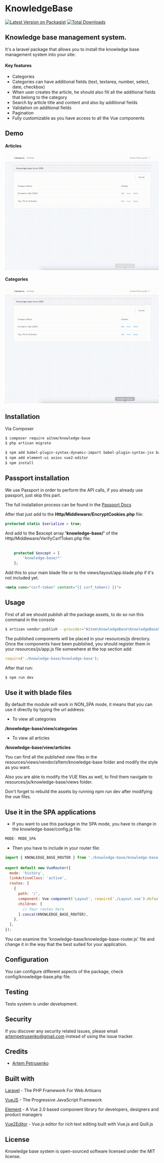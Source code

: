 # KnowledgeBase

[![Latest Version on Packagist][ico-version]][link-packagist]
[![Total Downloads][ico-downloads]][link-downloads]

## Knowledge base management system.

It's a laravel package that allows you to install the knowledge base management system into your site:

#### Key features

- Categories
- Categories can have additional fields (text, textarea, number, select, date, checkbox)
- When user creates the article, he should also fill all the additional fields that belong to the category
- Search by article title and content and also by additional fields
- Validation on additional fields
- Pagination
- Fully customizable as you have access to all the Vue components

## Demo

#### Articles
![Articles](docs/articles.gif)
#### Categories
![Categories](docs/categories.gif)

## Installation

Via Composer

``` bash
$ composer require a1tem/knowledge-base
$ php artisan migrate
```

``` bash
$ npm add babel-plugin-syntax-dynamic-import babel-plugin-syntax-jsx babel-plugin-transform-vue-jsx eslint eslint-loader eslint-plugin-vue laravel-mix-eslint vue-template-compiler --save-dev
$ npm add element-ui axios vue2-editor
$ npm install
```

## Passport installation
We use Passport in order to perform the API calls, if you already use passport, just skip this part.

The full installation process can be found in the [Passport Docs][link-passport-installation]

After that just add to the **Http/Middleware/EncryptCookies.php** file:
```php
protected static $serialize = true;
```
And add to the $except array **'knowledge-base/'** of the Http/Middleware/VerifyCsrfToken.php file:

```php

    protected $except = [
        'knowledge-base/*'
    ];

```

Add this to your main blade file or to the views/layout/app.blade.php if it's not included yet.

```html
<meta name="csrf-token" content="{{ csrf_token() }}">
```

## Usage
First of all we should publish all the package assets, to do so run this command in the console

``` bash
$ artisan vendor:publish --provider="A1tem\KnowledgeBase\KnowledgeBaseServiceProvider"
```

The published components will be placed in your resources/js directory. Once the components have been published, you should register them in your resources/js/app.js file somewhere at the top section add:

``` js
require('./knowledge-base/knowledge-base');
```

After that run:
``` bash
$ npm run dev
```

## Use it with blade files

By default the module will work in NON_SPA mode, it means that you can use it directly by typing the url address:

* To view all categories 

**/knowledge-base/view/categories**

* To view all articles

**/knowledge-base/view/articles**

You can find all the published view files in the resources/views/vendor/a1tem/knowledge-base folder and modify the style as you want.

Also you are able to modify the VUE files as well, to find them navigate to resources/js/knowledge-base/views folder.

Don't forget to rebuild the assets by running npm run dev after modifying the vue files.
## Use it in the SPA applications

* If you want to use this package in the SPA mode, you have to change in the knowledge-base/config.js file:

```js
MODE: MODE_SPA
```

* Then you have to include in your router file:
```js
import { KNOWLEDGE_BASE_ROUTER } from './knowledge-base/knowledge-base-router';

export default new VueRouter({
  mode: 'history',
  linkActiveClass: 'active',
  routes: [
    {
      path: '/',
      component: Vue.component('Layout', require('./Layout.vue').default),
      children: [
        // Your routes here
      ].concat(KNOWLEDGE_BASE_ROUTER),
    },
  ],
});
```

You can examine the 'knowledge-base/knowledge-base-router.js' file and change it in the way that the best suited for your application.
## Configuration

You can configure different aspects of the package, check config/knowledge-base.php file.

## Testing
Tests system is under development.

## Security

If you discover any security related issues, please email artempetrusenko@gmail.com instead of using the issue tracker.

## Credits

- [Artem Petrusenko][link-author]

## Built with
[Laravel][link-laravel] - The PHP Framework For Web Artisans

[VueJS][link-vuejs] - The Progressive JavaScript Framework

[Element][link-element] - A Vue 2.0 based component library for developers, designers and product managers

[Vue2Editor][link-vue2-editor] - Vue.js editor for rich text editing built with Vue.js and Quill.js

## License

Knowledge base system is open-sourced software licensed under the MIT license.

[ico-version]: https://img.shields.io/packagist/v/a1tem/knowledge-base.svg?style=flat-square
[ico-downloads]: https://img.shields.io/packagist/dt/a1tem/knowledge-base.svg?style=flat-square
[link-packagist]: https://packagist.org/packages/a1tem/knowledge-base
[link-downloads]: https://packagist.org/packages/a1tem/knowledge-base
[link-author]: https://github.com/a1tem
[link-laravel]: https://laravel.com
[link-vuejs]: https://vuejs.org
[link-element]: https://element.eleme.io/
[link-vue2-editor]: https://www.vue2editor.com/
[link-passport-installation]: https://laravel.com/docs/7.x/passport#installation
